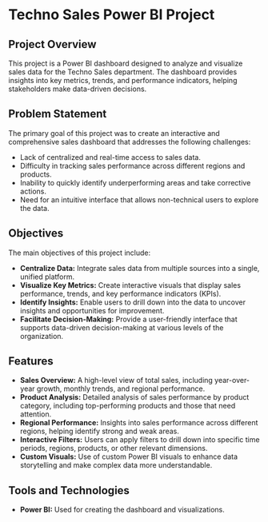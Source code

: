 # Techno Sales Power BI Project

## Project Overview

This project is a Power BI dashboard designed to analyze and visualize sales data for the Techno Sales department. The dashboard provides insights into key metrics, trends, and performance indicators, helping stakeholders make data-driven decisions.

## Problem Statement

The primary goal of this project was to create an interactive and comprehensive sales dashboard that addresses the following challenges:
- Lack of centralized and real-time access to sales data.
- Difficulty in tracking sales performance across different regions and products.
- Inability to quickly identify underperforming areas and take corrective actions.
- Need for an intuitive interface that allows non-technical users to explore the data.

## Objectives

The main objectives of this project include:
- **Centralize Data:** Integrate sales data from multiple sources into a single, unified platform.
- **Visualize Key Metrics:** Create interactive visuals that display sales performance, trends, and key performance indicators (KPIs).
- **Identify Insights:** Enable users to drill down into the data to uncover insights and opportunities for improvement.
- **Facilitate Decision-Making:** Provide a user-friendly interface that supports data-driven decision-making at various levels of the organization.

## Features

- **Sales Overview:** A high-level view of total sales, including year-over-year growth, monthly trends, and regional performance.
- **Product Analysis:** Detailed analysis of sales performance by product category, including top-performing products and those that need attention.
- **Regional Performance:** Insights into sales performance across different regions, helping identify strong and weak areas.
- **Interactive Filters:** Users can apply filters to drill down into specific time periods, regions, products, or other relevant dimensions.
- **Custom Visuals:** Use of custom Power BI visuals to enhance data storytelling and make complex data more understandable.

## Tools and Technologies

- **Power BI:** Used for creating the dashboard and visualizations.


